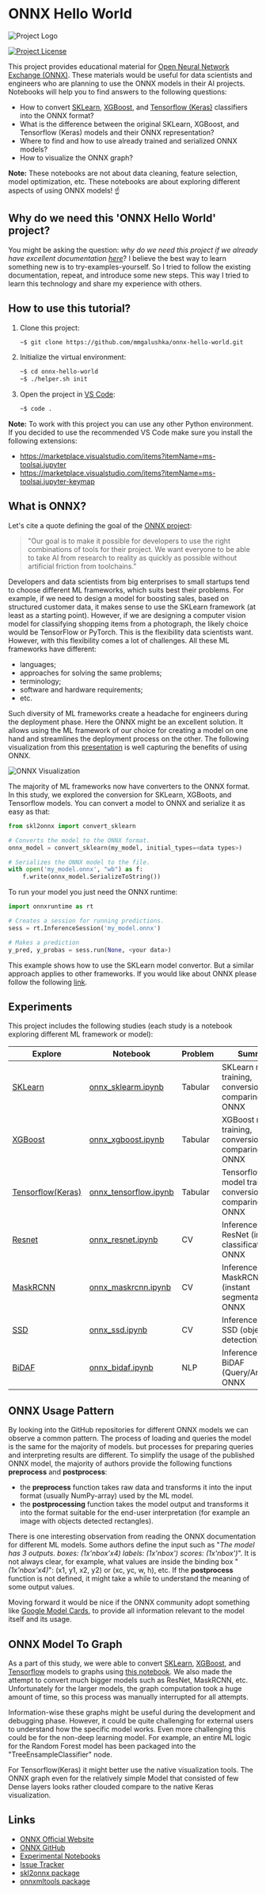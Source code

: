 # ONNX Hello World

![Project Logo](/logo.png)

[![Project License](https://img.shields.io/badge/License-MIT-blue.svg)](https://github.com/mmgalushka/bootwrap/blob/main/LICENSE)

This project provides educational material for [Open Neural Network Exchange (ONNX)](https://onnx.ai/). These materials would be useful for data scientists and engineers who are planning to use the ONNX models in their AI projects. Notebooks will help you to find answers to the following questions:

* How to convert [SKLearn](https://scikit-learn.org/stable/), [XGBoost](https://xgboost.readthedocs.io/en/latest/), and [Tensorflow (Keras)](https://www.tensorflow.org/) classifiers into the ONNX format?
* What is the difference between the original  SKLearn, XGBoost, and Tensorflow (Keras) models and their ONNX representation?
* Where to find and how to use already trained and serialized ONNX models?
* How to visualize the ONNX graph?

**Note:** These notebooks are not about data cleaning, feature selection, model optimization, etc. These notebooks are about exploring different aspects of using ONNX models! :point_up:

## Why do we need this 'ONNX Hello World' project?

You might be asking the question: _why do we need this project if we already have excellent documentation [here](https://github.com/onnx/)_? I believe the best way to learn something new is to try-examples-yourself. So I tried to follow the existing documentation, repeat, and introduce some new steps. This way I tried to learn this technology and share my experience with others.

## How to use this tutorial?

1. Clone this project:
    ```Bash
    ~$ git clone https://github.com/mmgalushka/onnx-hello-world.git
    ```
2. Initialize the virtual environment:
    ```Bash
    ~$ cd onnx-hello-world
    ~$ ./helper.sh init
    ```
3. Open the project in [VS Code](https://code.visualstudio.com/):
    ```Bash
    ~$ code .
    ```

**Note:** To work with this project you can use any other Python environment. If you decided to use the recommended VS Code make sure you install the following extensions:

* https://marketplace.visualstudio.com/items?itemName=ms-toolsai.jupyter
* https://marketplace.visualstudio.com/items?itemName=ms-toolsai.jupyter-keymap

## What is ONNX?

Let's cite a quote defining the goal of the [ONNX project](https://onnx.ai/about.html):

> "Our goal is to make it possible for developers to use the right combinations of tools for their project. We want everyone to be able to take AI from research to reality as quickly as possible without artificial friction from toolchains."

Developers and data scientists from big enterprises to small startups tend to choose different ML frameworks, which suits best their problems. For example, if we need to design a model for boosting sales, based on structured customer data, it makes sense to use the SKLearn framework (at least as a starting point). However, if we are designing a computer vision model for classifying shopping items from a photograph, the likely choice would be TensorFlow or PyTorch. This is the flexibility data scientists want. However, with this flexibility comes a lot of challenges. All these ML frameworks have different:

* languages;
* approaches for solving the same problems;
* terminology;
* software and hardware requirements;
* etc.  

Such diversity of ML frameworks create a headache for engineers during the deployment phase. Here the ONNX might be an excellent solution. It allows using the ML framework of our choice for creating a model on one hand and streamlines the deployment process on the other.  The following visualization from this [presentation](https://www.youtube.com/watch?v=nAyv0n5lpX0) is well capturing the benefits of using ONNX.

![ONNX Visualization](onnx.png)

The majority of ML frameworks now have converters to the ONNX format. In this study, we explored the conversion for SKLearn, XGBoots, and Tensorflow models. You can convert a model to ONNX and serialize it as easy as that:

```Python
from skl2onnx import convert_sklearn

# Converts the model to the ONNX format.
onnx_model = convert_sklearn(my_model, initial_types=<data types>)

# Serializes the ONNX model to the file.
with open('my_model.onnx', "wb") as f:
    f.write(onnx_model.SerializeToString())
```

To run your model you just need the ONNX runtime:

```Python
import onnxruntime as rt

# Creates a session for running predictions.
sess = rt.InferenceSession('my_model.onnx')

# Makes a prediction
y_pred, y_probas = sess.run(None, <your data>)
```

This example shows how to use the SKLearn model convertor. But a similar approach applies to other frameworks. If you would like about ONNX please follow the following [link](https://github.com/onnx/).

## Experiments

This project includes the following studies (each study is a notebook exploring different ML framework or model):

| Explore                                | Notebook | Problem | Summary |
| -------------------------------------- | -------- | ------- | ------- |
| [SKLearn](exp/sklearn.md)              | [onnx_sklearm.ipynb](onnx_sklearm.ipynb) | Tabular | SKLearn models training, conversion, and comparing to ONNX |
| [XGBoost](exp/xgboost.md)              | [onnx_xgboost.ipynb](onnx_xgboost.ipynb) | Tabular | XGBoost model training, conversion, and comparing to ONNX |
| [Tensorflow(Keras)](exp/tensorflow.md) | [onnx_tensorflow.ipynb](onnx_tensorflow.ipynb) | Tabular | Tensorflow(Keras) model training, conversion, and comparing to ONNX |
| [Resnet](exp/resnet.md)            | [onnx_resnet.ipynb](onnx_resnet.ipynb) | CV | Inference using ResNet (image classification) ONNX  |
| [MaskRCNN](exp/maskrcnn.md)            | [onnx_maskrcnn.ipynb](onnx_maskrcnn.ipynb) | CV | Inference using MaskRCNN (instant segmentation) ONNX |
| [SSD](exp/ssd.md)                  | [onnx_ssd.ipynb](onnx_ssd.ipynb) | CV | Inference using SSD (objects detection) ONNX |
| [BiDAF](exp/bidaf.md)                  | [onnx_bidaf.ipynb](onnx_bidaf.ipynb) | NLP | Inference using BiDAF (Query/Answer) ONNX |

## ONNX Usage Pattern

By looking into the GitHub repositories for different ONNX models we can observe a common pattern. The process of loading and queries the model is the same for the majority of models. but processes for preparing queries and interpreting results are different. To simplify the usage of the published ONNX model, the majority of authors provide the following functions **preprocess** and **postprocess**:

* the **preprocess** function takes raw data and transforms it into the input format (usually NumPy-array) used by the ML model.
* the **postprocessing** function takes the model output and transforms it into the format suitable for the end-user interpretation (for example an image with objects detected rectangles).

There is one interesting observation from reading the ONNX documentation for different ML models. Some authors define the input such as "_The model has 3 outputs. boxes: (1x'nbox'x4) labels: (1x'nbox') scores: (1x'nbox')_". It is not always clear, for example, what values are inside the binding box "_(1x'nbox'x4)_": (x1, y1, x2, y2) or (xc, yc, w, h), etc. If the **postprocess** function is not defined, it might take a while to understand the meaning of some output values.

Moving forward it would be nice if the ONNX community adopt something like [Google Model Cards](https://modelcards.withgoogle.com/about), to provide all information relevant to the model itself and its usage.

## ONNX Model To Graph

As a part of this study, we were able to convert [SKLearn](exp/sklearn.md), [XGBoost](exp/xgboost.md), and [Tensorflow](exp/tensorflow.md) models to graphs using [this notebook](onnx_graph.ipynb). We also made the attempt to convert much bigger models such as ResNet, MaskRCNN, etc. Unfortunately for the larger models, the graph computation took a huge amount of time, so this process was manually interrupted for all attempts.

Information-wise these graphs might be useful during the development and debugging phase. However, it could be quite challenging for external users to understand how the specific model works. Even more challenging this could be for the non-deep learning model. For example, an entire ML logic for the Random Forest model has been packaged into the "TreeEnsampleClassifier" node.

For Tensorflow(Keras) it might better use the native visualization tools. The ONNX graph even for the relatively simple Model that consisted of few Dense layers looks rather clouded compare to the native Keras visualization.

## Links

* [ONNX Official Website](https://onnx.ai/)
* [ONNX GitHub](https://github.com/onnx)
* [Experimental Notebooks](https://github.com/mmgalushka/onnx-hello-world)
* [Issue Tracker](https://github.com/mmgalushka/onnx-hello-world/issues)
* [skl2onnx package](https://pypi.org/project/skl2onnx/)
* [onnxmltools package](https://pypi.org/project/onnxmltools/)

